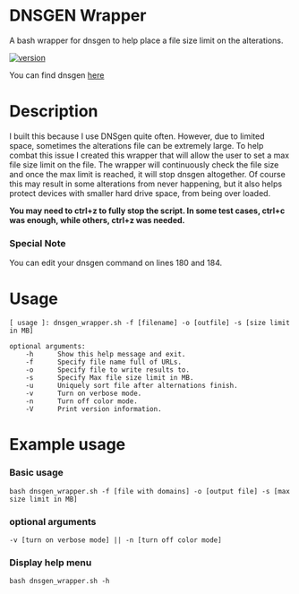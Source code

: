 # DNSGEN Wrapper
A bash wrapper for dnsgen to help place a file size limit on the alterations.

[![version](https://img.shields.io/badge/version-1.1.1-green.svg)](https://semver.org)

You can find dnsgen [here](https://github.com/ProjectAnte/dnsgen)

# Description
I built this because I use DNSgen quite often. However, due to limited space, sometimes the alterations file can be extremely large. To help combat this issue I created this wrapper that will allow the user to set a max file size limit on the file. The wrapper will continuously check the file size and once the max limit is reached, it will stop dnsgen altogether. Of course this may result in some alterations from never happening, but it also helps protect devices with smaller hard drive space, from being over loaded.

**You may need to ctrl+z to fully stop the script. In some test cases, ctrl+c was enough, while others, ctrl+z was needed.**

### Special Note
You can edit your dnsgen command on lines 180 and 184.

# Usage
```
[ usage ]: dnsgen_wrapper.sh -f [filename] -o [outfile] -s [size limit in MB]

optional arguments:
	-h		Show this help message and exit.
	-f		Specify file name full of URLs.
	-o		Specify file to write results to.
	-s		Specify Max file size limit in MB.
	-u		Uniquely sort file after alternations finish.
	-v		Turn on verbose mode.
	-n		Turn off color mode.
	-V		Print version information.

```

# Example usage

### Basic usage
```
bash dnsgen_wrapper.sh -f [file with domains] -o [output file] -s [max size limit in MB]
```

### optional arguments
```
-v [turn on verbose mode] || -n [turn off color mode]
```

### Display help menu
```
bash dnsgen_wrapper.sh -h
```
